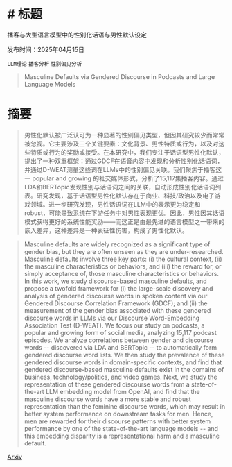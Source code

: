 # # 标题
播客与大型语言模型中的性别化话语与男性默认设定

发布时间：2025年04月15日

`LLM理论` `播客分析` `性别偏见分析`

> Masculine Defaults via Gendered Discourse in Podcasts and Large Language Models

# 摘要

> 男性化默认被广泛认可为一种显著的性别偏见类型，但因其研究较少而常常被忽视。它主要涉及三个关键要素：文化背景、男性特质或行为，以及对这些特质或行为的奖励或接受。在本研究中，我们专注于话语型男性化默认，提出了一种双重框架：通过GDCF在语音内容中发现和分析性别化话语词，并通过D-WEAT测量这些词在LLMs中的性别偏见关联。我们聚焦于播客这一 popular and growing 的社交媒体形式，分析了15,117集播客内容。通过LDA和BERTopic发现性别与话语词之间的关联，自动形成性别化话语词列表。研究发现，基于话语型男性化默认存在于商业、科技/政治以及电子游戏领域。进一步研究发现，男性话语词在LLM中的表示更为稳定和 robust，可能导致系统在下游任务中对男性表现更优。因此，男性因其话语模式获得更好的系统性能奖励——而这正是由最先进的语言模型之一带来的嵌入差异，这种差异是一种表征性伤害，构成了男性化默认。

> Masculine defaults are widely recognized as a significant type of gender bias, but they are often unseen as they are under-researched. Masculine defaults involve three key parts: (i) the cultural context, (ii) the masculine characteristics or behaviors, and (iii) the reward for, or simply acceptance of, those masculine characteristics or behaviors. In this work, we study discourse-based masculine defaults, and propose a twofold framework for (i) the large-scale discovery and analysis of gendered discourse words in spoken content via our Gendered Discourse Correlation Framework (GDCF); and (ii) the measurement of the gender bias associated with these gendered discourse words in LLMs via our Discourse Word-Embedding Association Test (D-WEAT). We focus our study on podcasts, a popular and growing form of social media, analyzing 15,117 podcast episodes. We analyze correlations between gender and discourse words -- discovered via LDA and BERTopic -- to automatically form gendered discourse word lists. We then study the prevalence of these gendered discourse words in domain-specific contexts, and find that gendered discourse-based masculine defaults exist in the domains of business, technology/politics, and video games. Next, we study the representation of these gendered discourse words from a state-of-the-art LLM embedding model from OpenAI, and find that the masculine discourse words have a more stable and robust representation than the feminine discourse words, which may result in better system performance on downstream tasks for men. Hence, men are rewarded for their discourse patterns with better system performance by one of the state-of-the-art language models -- and this embedding disparity is a representational harm and a masculine default.

[Arxiv](https://arxiv.org/abs/2504.11431)